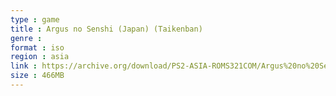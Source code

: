 ```yaml
---
type : game
title : Argus no Senshi (Japan) (Taikenban)
genre : 
format : iso
region : asia
link : https://archive.org/download/PS2-ASIA-ROMS321COM/Argus%20no%20Senshi%20%28Japan%29%20%28Taikenban%29.7z
size : 466MB
---
```

